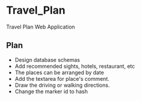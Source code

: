 Travel_Plan
===========

Travel Plan Web Application

Plan
----

* Design database schemas
* Add recommended sights, hotels, restaurant, etc
* The places can be arranged by date
* Add the textarea for place's comment.
* Draw the driving or walking directions.
* Change the marker id to hash
